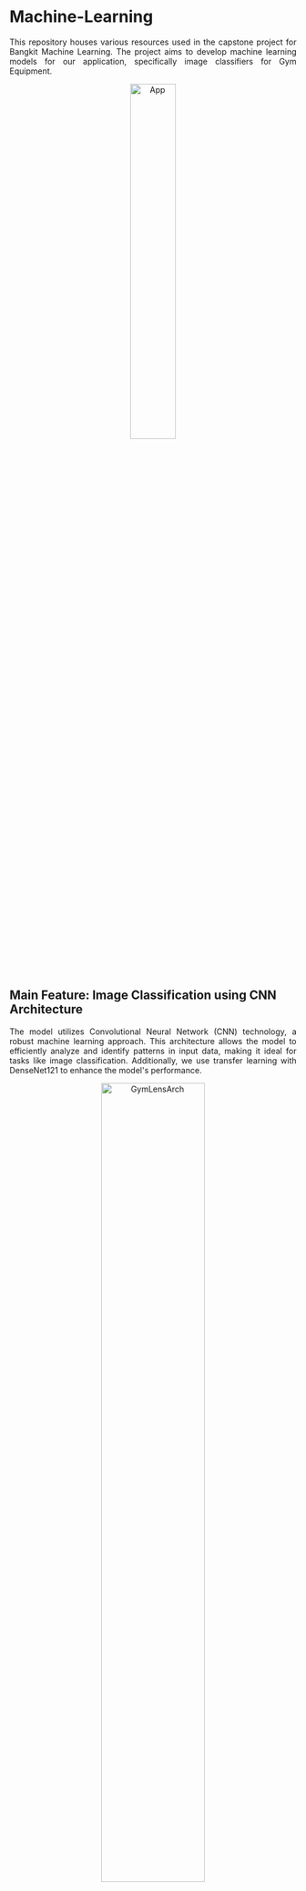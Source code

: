 # Machine-Learning
<p align="justify"> This repository houses various resources used in the capstone project for Bangkit Machine Learning. The project aims to develop machine learning models for our application, specifically image classifiers for Gym Equipment. </p>

<p align="center">
  <img src="https://github.com/user-attachments/assets/8bc52373-8bb6-4e50-b760-aefcfbd5e34d" alt="App" style="width:40%; height:auto;">
</p>

## Main Feature: Image Classification using CNN Architecture
<p align="justify"> The model utilizes Convolutional Neural Network (CNN) technology, a robust machine learning approach. This architecture allows the model to efficiently analyze and identify patterns in input data, making it ideal for tasks like image classification. Additionally, we use transfer learning with DenseNet121 to enhance the model's performance. </p>

<p align="center">
  <img src="https://github.com/user-attachments/assets/e1c7aaa3-1324-4587-bc3b-21a60c257c6f" alt="GymLensArch" style="width:60%; height:auto;">
</p>

### Datasets
We are using the following datasets:
* Original Dataset: Gym Equipment Image Dataset from Kaggle, which has been cleaned and expanded using web scraping.
  * Kaggle: https://www.kaggle.com/datasets/rifqilukmansyah381/gym-equipment-image
* Cleaned Dataset: Cleaned Dataset on Google Drive.
  * Google Drive: https://drive.google.com/drive/folders/1VTVt1x4-Oo_gg9wWsNRGpzUzr48ubCut?usp=sharing

### Models
#### Model Overview
Utilizes a CNN architecture for accurate image classification:
- Convolutional layer with 3 convulational layers to extract features.
  - First layer: 64 filters, kernel size 3x3, ReLU activation, stride 1.
  - Second layer: 64 filters, similar settings.
  - Third layer: 128 filters, similar settings.
- Adds 3 max pooling layers to downsample feature maps:
- First two use pool size 2x2.
  - Third uses pool size 1x1 (minimal downsampling).
  - Dense layer: Softmax activation for multi-class classification, with x classes.
- Dropout layer with a rate of 0.5 to reduce overfitting.
- Batch Normalization normalizes activations after dropout for stable and faster training.
- Global Average Pooling replaces fully connected layers for spatial dimension reduction.
- Final dense layer with class_count units and softmax activation for classification.

#### Data Processing
<p align="justify"> The dataset used consists of images of gym equipment categorized into 12 classes: bench press, dip bar, dumbbells, elliptical machine, kettlebell, lateral pulldown, leg press machine, pull bar, recumbent bike, stair climber, Swiss ball, and treadmill.
To enhance the dataset's diversity and size, data augmentation is applied using TensorFlow's `ImageDataGenerator`. </p>

Key augmentation techniques include:
- Rescaling: Normalizes pixel values by scaling them to a range of 0 to 1.
- Rotation: Rotates images randomly up to 30 degrees.
- Width & Height Shifting: Translates images up to 20% of their width or height.
- Shearing: Applies shear transformations to images.
- Zooming: Randomly zooms images in or out by up to 20%.
- Horizontal Flipping: Randomly flips images horizontally for more variability. 
These techniques help prevent overfitting and improve model generalization.

#### Model Training
<p align="justify"> The model is trained on augmented datasets for 100 epochs with a batch size of 32. Transfer learning is utilized with the DenseNet121 architecture as the base model, leveraging its pre-trained features to enhance performance on our gym equipment classification task. The augmented dataset, enriched with diverse transformations, helps improve model generalization and robustness. </p>

#### Model Evaluation
<p align="justify"> The trained model is evaluated using the test dataset, providing accuracy and loss scores to measure its performance. Additionally, predictions are generated for the test dataset to showcase the model's classification results. The evaluation includes plotting training and validation loss and accuracy graphs to assess model performance over epochs. A confusion matrix is used to visualize how well the model distinguishes between the 12 gym equipment classes. Detailed predictions, including the predicted class and confidence scores, are logged for further analysis. The results and trained model are saved for reproducibility. </p>

#### Model Saving and Conversion
<p align="justify"> The trained model is stored in HDF5 format (`gym_model.h5`) for later use. To enable compatibility with Android applications, it is converted into TensorFlow Lite (TFLite) format using the TFLite Converter. The resulting TFLite file, `gym_model.tflite`, is optimized for deployment on devices with limited resources. Additionally, a Flask-based API is developed to serve the `gym_model.h5` file. This API is deployed on Google Cloud Run, leveraging Google Cloud Platform (GCP) for scalable and efficient model hosting. </p>

### Requirements
To run the code, the following libraries are required:
- TensorFlow
- Keras
- NumPy
- Pandas
- Scikit-learn
- Matplotlib
- Seaborn
- IPython
- OS

## Side Feature: Chatbot using Vertex AI
<p align="justify"></p>

